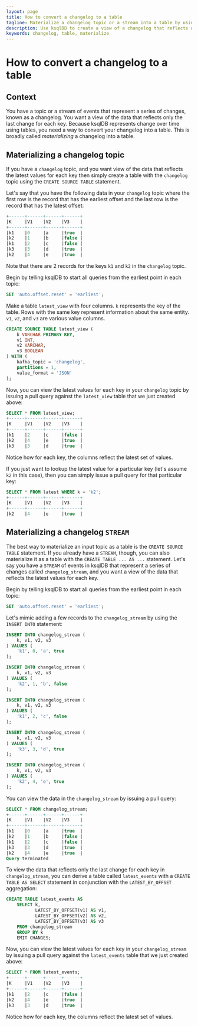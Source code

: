 ```yaml
---
layout: page
title: How to convert a changelog to a table 
tagline: Materialize a changelog topic or a stream into a table by using ksqlDB
description: Use ksqlDB to create a view of a changelog that reflects only the last change for each key
keywords: changelog, table, materialize
---
```


# How to convert a changelog to a table

## Context

You have a topic or a stream of events that represent a series of changes, known as a changelog. You want a view of the data that reflects only the last change for each key. Because ksqlDB represents change over time using tables, you need a way to convert your changelog into a table. This is broadly called *materializing* a changelog into a table.

## Materializing a changelog topic

If you have a `changelog` topic, and you want view of the data that reflects the latest values for each key then simply create a table with the `changelog` topic using the `CREATE SOURCE TABLE` statement.

Let's say that you have the following data in your `changelog` topic where the first row is the record that has the earliest offset and the last row is the record that has the latest offset:
```sql
+------+------+------+------+
|K     |V1    |V2    |V3    |
+------+------+------+------+
|k1    |0     |a     |true  |
|k2    |1     |b     |false |
|k1    |2     |c     |false |
|k3    |3     |d     |true  |
|k2    |4     |e     |true  |
```
Note that there are 2 records for the keys `k1` and `k2` in the `changelog` topic.

Begin by telling ksqlDB to start all queries from the earliest point in each topic:

```sql
SET 'auto.offset.reset' = 'earliest';
```

Make a table `latest_view` with four columns. `k` represents the key of the table. Rows with the same key represent information about the same entity. `v1`, `v2`, and `v3` are various value columns.
```sql
CREATE SOURCE TABLE latest_view (
    k VARCHAR PRIMARY KEY,
    v1 INT,
    v2 VARCHAR,
    v3 BOOLEAN
) WITH (
    kafka_topic = 'changelog',
    partitions = 1,
    value_format = 'JSON'
);
```

Now, you can view the latest values for each key in your `changelog` topic by issuing a pull query against the `latest_view` table that we just created above:
```sql
SELECT * FROM latest_view;
+------+------+------+------+
|K     |V1    |V2    |V3    |
+------+------+------+------+
|k1    |2     |c     |false |
|k2    |4     |e     |true  |
|k3    |3     |d     |true  |
```

Notice how for each key, the columns reflect the latest set of values.

If you just want to lookup the latest value for a particular key (let's assume `k2` in this case), then you can simply issue a pull query for that particular key:
```sql
SELECT * FROM latest WHERE k = 'k2';
+------+------+------+------+
|K     |V1    |V2    |V3    |
+------+------+------+------+
|k2    |4     |e     |true  |
```


## Materializing a changelog `STREAM`

The best way to materialize an input topic as a table is the `CREATE SOURCE TABLE` statement. If you already have a `STREAM`, though, you can also materialize it as a table with the `CREATE TABLE ... AS ...` statement. Let's say you have a `STREAM` of events in ksqlDB that represent a series of changes called `changelog_stream`, and you want a view of the data that reflects the latest values for each key. 

Begin by telling ksqlDB to start all queries from the earliest point in each topic:
```sql
SET 'auto.offset.reset' = 'earliest';
```

Let's mimic adding a few records to the `changelog_stream` by using the `INSERT INTO` statement:
```sql
INSERT INTO changelog_stream (
    k, v1, v2, v3
) VALUES (
    'k1', 0, 'a', true
);

INSERT INTO changelog_stream (
    k, v1, v2, v3
) VALUES (
    'k2', 1, 'b', false
);

INSERT INTO changelog_stream (
    k, v1, v2, v3
) VALUES (
    'k1', 2, 'c', false
);

INSERT INTO changelog_stream (
    k, v1, v2, v3
) VALUES (
    'k3', 3, 'd', true
);

INSERT INTO changelog_stream (
    k, v1, v2, v3
) VALUES (
    'k2', 4, 'e', true
);
```

You can view the data in the `changelog_stream` by issuing a pull query:
```sql
SELECT * FROM changelog_stream;
+------+------+------+------+
|K     |V1    |V2    |V3    |
+------+------+------+------+
|k1    |0     |a     |true  |
|k2    |1     |b     |false |
|k1    |2     |c     |false |
|k3    |3     |d     |true  |
|k2    |4     |e     |true  |
Query terminated
```

To view the data that reflects only the last change for each key in `changelog_stream`, you can derive a table called `latest_events` with a `CREATE TABLE AS SELECT` statement in conjunction with the `LATEST_BY_OFFSET` aggregation:
```sql
CREATE TABLE latest_events AS
    SELECT k,
           LATEST_BY_OFFSET(v1) AS v1,
           LATEST_BY_OFFSET(v2) AS v2,
           LATEST_BY_OFFSET(v3) AS v3
    FROM changelog_stream
    GROUP BY k
    EMIT CHANGES;
```

Now, you can view the latest values for each key in your `changelog_stream` by issuing a pull query against the `latest_events` table that we just created above:
```sql
SELECT * FROM latest_events;
+------+------+------+------+
|K     |V1    |V2    |V3    |
+------+------+------+------+
|k1    |2     |c     |false |
|k2    |4     |e     |true  |
|k3    |3     |d     |true  |
```

Notice how for each key, the columns reflect the latest set of values.
